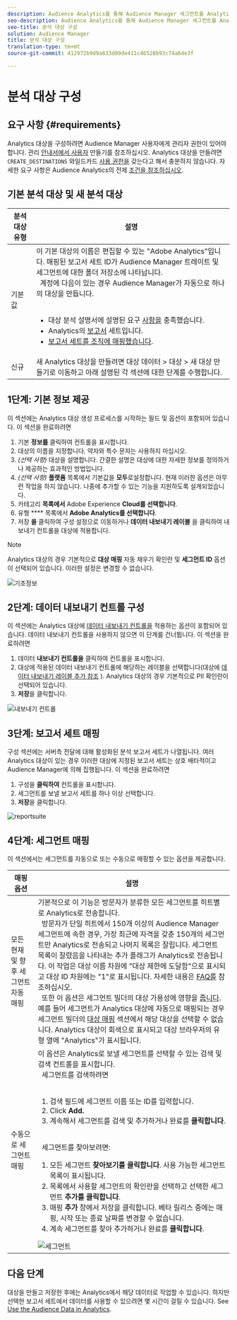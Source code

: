 ```yaml
---
description: Audience Analytics를 통해 Audience Manager 세그먼트를 Analytics에 보낼 수 있습니다. 이 기능을 사용하려면 Analytics 대상을 만들고 세그먼트를 Audience Manager의 대상에 매핑합니다.
seo-description: Audience Analytics를 통해 Audience Manager 세그먼트를 Analytics에 보낼 수 있습니다. 이 기능을 사용하려면 Analytics 대상을 만들고 세그먼트를 Audience Manager의 대상에 매핑합니다.
seo-title: 분석 대상 구성
solution: Audience Manager
title: 분석 대상 구성
translation-type: tm+mt
source-git-commit: 412972b9d9a633d09de411c46528b93c74a64e3f

---
```



# 분석 대상 구성

## 요구 사항 {#requirements}

Analytics 대상을 구성하려면 Audience Manager 사용자에게 관리자 권한이 있어야 합니다. 관리 [안내서에서 사용자](/help/using/features/administration/administration-overview.md#create-users) 만들기를 참조하십시오. Analytics 대상을 만들려면 `CREATE_DESTINATIONS` 와일드카드 [사용 권한을](/help/using/features/administration/administration-overview.md#wild-card-permissions) 갖는다고 해서 충분하지 않습니다.
자세한 요구 사항은 Audience Analytics의 전제 [조건을 참조하십시오](https://docs.adobe.com/content/help/en/analytics/integration/audience-analytics/mc-audiences-aam.html).

## 기본 분석 대상 및 새 분석 대상

| 분석 대상 유형 | 설명 |
|---|---|
| 기본값 | 이 기본 대상의 이름은 편집할 수 있는 &quot;Adobe Analytics&quot;입니다. 매핑된 보고서 세트 ID가 Audience Manager 트레이트 및 세그먼트에 대한 폴더 저장소에 나타납니다. <br>  계정에 다음이 있는 경우 Audience Manager가 자동으로 하나의 대상을 만듭니다. <br>  <ul><li>대상 분석 설명서에 설명된 요구 [사항을](https://docs.adobe.com/content/help/en/analytics/integration/audience-analytics/mc-audiences-aam.html) 충족했습니다.</li><li>Analytics의 [보고서](https://docs.adobe.com/content/help/en/analytics/admin/manage-report-suites/report-suites-admin.html) 세트입니다.</li><li>[보고서 세트를 조직에 매핑했습니다](https://docs.adobe.com/content/help/en/core-services/interface/about-core-services/report-suite-mapping.html).</li></ul> |
| 신규 | 새 Analytics 대상을 만들려면 대상 데이터 > 대상 > 새 대상 만들기로 이동하고 아래 설명된 각 섹션에 대한 단계를 수행합니다. |

## 1단계: 기본 정보 제공

이 섹션에는 Analytics 대상 생성 프로세스를 시작하는 필드 및 옵션이 포함되어 있습니다. 이 섹션을 완료하려면

1. 기본 **정보를** 클릭하여 컨트롤을 표시합니다.
2. 대상의 이름을 지정합니다. 약자와 특수 문자는 사용하지 마십시오.
3. *(선택 사항)* 대상을 설명합니다. 간결한 설명은 대상에 대한 자세한 정보를 정의하거나 제공하는 효과적인 방법입니다.
4. *(선택 사항)* **플랫폼** 목록에서 기본값을 **모두**&#x200B;로설정합니다. 현재 이러한 옵션은 아무런 작업을 하지 않습니다. 나중에 추가할 수 있는 기능을 지원하도록 설계되었습니다.
5. 카테고리 **목록에서** Adobe Experience **Cloud를 선택합니다**.
6. 유형 **** 목록에서 **Adobe Analytics를 선택합니다**.
7. 저장 **을** 클릭하여 구성 설정으로 이동하거나 **데이터 내보내기 레이블** 을 클릭하여 내보내기 컨트롤을 대상에 적용합니다.

>[!NOTE]
>
>Analytics 대상의 경우 기본적으로 **대상 매핑** 자동 채우기 확인란 및 **세그먼트 ID** 옵션이 선택되어 있습니다. 이러한 설정은 변경할 수 없습니다.

![기초정보](assets/basicinformation.png)

## 2단계: 데이터 내보내기 컨트롤 구성

이 섹션에는 Analytics 대상에 [데이터 내보내기 컨트롤을](/help/using/features/data-export-controls.md) 적용하는 옵션이 포함되어 있습니다. 데이터 내보내기 컨트롤을 사용하지 않으면 이 단계를 건너뜁니다. 이 섹션을 완료하려면

1. 데이터 **내보내기 컨트롤을** 클릭하여 컨트롤을 표시합니다.
1. 대상에 적용된 데이터 내보내기 컨트롤에 해당하는 레이블을 선택합니다(대상에 [데이터 내보내기 레이블 추가 참조](/help/using/features/destinations/add-data-export-labels.md) ). Analytics 대상의 경우 기본적으로 PII 확인란이 선택되어 있습니다.
1. **저장**&#x200B;을 클릭합니다.

![내보내기 컨트롤](assets/exportControls.png)

## 3단계: 보고서 세트 매핑

구성 섹션에는 서버측 전달에 대해 활성화된 분석 보고서 세트가 나열됩니다. 여러 Analytics 대상이 있는 경우 이러한 대상에 지정된 보고서 세트는 상호 배타적이고 Audience Manager에 의해 집행됩니다. 이 섹션을 완료하려면

1. 구성을 **클릭하여** 컨트롤을 표시합니다.
1. 세그먼트를 보낼 보고서 세트를 하나 이상 선택합니다.
1. **저장**&#x200B;을 클릭합니다.

![reportsuite](assets/reportSuites.png)

## 4단계: 세그먼트 매핑

이 섹션에서는 세그먼트를 자동으로 또는 수동으로 매핑할 수 있는 옵션을 제공합니다.

| 매핑 옵션 | 설명 |
|---|---|
| 모든 현재 및 향후 세그먼트 자동 매핑 | 기본적으로 이 기능은 방문자가 분류한 모든 세그먼트를 히트별로 Analytics로 전송합니다. <br>  방문자가 단일 히트에서 150개 이상의 Audience Manager 세그먼트에 속한 경우, 가장 최근에 자격을 갖춘 150개의 세그먼트만 Analytics로 전송되고 나머지 목록은 잘립니다. 세그먼트 목록이 잘렸음을 나타내는 추가 플래그가 Analytics로 전송됩니다. 이 작업은 대상 이름 차원에 &quot;대상 제한에 도달함&quot;으로 표시되고 대상 ID 차원에는 &quot;1&quot;로 표시됩니다. 자세한 내용은 [FAQ를](https://docs.adobe.com/content/help/en/analytics/integration/audience-analytics/audience-analytics-workflow/mc-audiences-faqs.html) 참조하십시오. <br>  또한 이 옵션은 세그먼트 빌더의 대상 가용성에 영향을 [줍니다](/help/using/features/segments/segment-builder.md). 예를 들어 세그먼트가 Analytics 대상에 자동으로 매핑되는 경우 세그먼트 빌더의 [대상 매핑](/help/using/features/segments/segment-builder.md#segment-builder-controls-destinations) 섹션에서 해당 대상을 선택할 수 없습니다. Analytics 대상이 회색으로 표시되고 대상 브라우저의 유형 열에 &quot;Analytics&quot;가 표시됩니다. |
| 수동으로 세그먼트 매핑 | 이 옵션은 Analytics로 보낼 세그먼트를 선택할 수 있는 검색 및 검색 컨트롤을 표시합니다. <br>  세그먼트를 검색하려면 <br>  <ol><li>검색 필드에 세그먼트 이름 또는 ID를 입력합니다.</li><li>Click <b>Add.</b></li><li>계속해서 세그먼트를 검색 및 추가하거나 완료를 <b>클릭합니다</b>.</li></ol><br>  세그먼트를 찾아보려면: <ol><li>모든 세그먼트 <b>찾아보기를 클릭합니다</b>. 사용 가능한 세그먼트 목록이 표시됩니다.</li><li>목록에서 사용할 세그먼트의 확인란을 선택하고 선택한 세그먼트 <b>추가를 클릭합니다</b>.</li><li>매핑 <b>추가</b> 창에서 저장을 클릭합니다. 베타 릴리스 중에는 매핑, 시작 또는 종료 날짜를 변경할 수 없습니다.</li><li>계속 세그먼트를 찾아 추가하거나 완료를 <b>클릭합니다</b>.</li></ol> ![세그먼트](assets/mapSegments.png) |

## 다음 단계

대상을 만들고 저장한 후에는 Analytics에서 해당 데이터로 작업할 수 있습니다. 하지만 선택한 보고서 세트에서 데이터를 사용할 수 있으려면 몇 시간이 걸릴 수 있습니다. See [Use the Audience Data in Analytics](https://docs.adobe.com/content/help/en/analytics/integration/audience-analytics/audience-analytics-workflow/use-audience-data-analytics.html).
